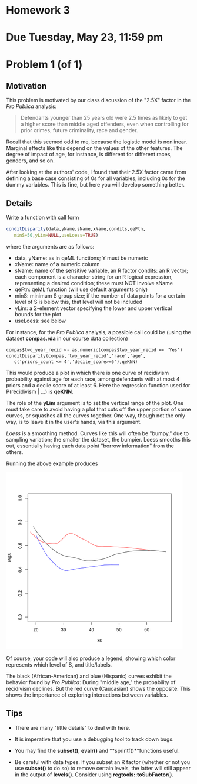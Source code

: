 
# Homework 3

# Due Tuesday, May 23, 11:59 pm

# Problem 1 (of 1)

## Motivation

This problem is motivated by our class discussion of the "2.5X" factor
in the *Pro Publica* analysis:

> Defendants younger than 25 years old were 2.5 times as likely to get a
> higher score than middle aged offenders, even when controlling for prior
> crimes, future criminality, race and gender.

Recall that this seemed odd to me, because the logistic model is
nonlinear.  Marginal effects like this depend on the values of the other
features.  The degree of impact of age, for instance, is different for
different races, genders, and so on.

After looking at the authors' code, I found that their 2.5X factor came
from defining a base case consisting of 0s for all variables, including
0s for the dummy variables.  This is fine, but here you will develop
something better.

## Details

Write a function with call form

``` r
conditDisparity(data,yName,sName,xName,condits,qeFtn,
   minS=50,yLim=NULL,useLoess=TRUE) 
```

where the arguments are as follows:

*   data, yName: as in qeML functions; Y must be numeric
*   xName: name of a numeric column
*   sName: name of the sensitive variable, an R factor
    condits: an R vector; each component is a character string for an R logical     expression, representing a desired condition; these must NOT involve sName
*   qeFtn: qeML function (will use default arguments only)
*   minS: minimum S group size; if the number of data points for a
    certain level of S is below this, that level will not be included
*   yLim: a 2-element vector specifying the lower and upper vertical
    bounds for the plot
*   useLoess: see below

For instance, for the *Pro Publica* analysis, a possible call could be
(using the dataset **compas.rda** in our course data collection)

```,r
compas$two_year_recid <- as.numeric(compas$two_year_recid == 'Yes')
conditDisparity(compas,'two_year_recid','race','age',
   c('priors_count <= 4','decile_score>=6'),qeKNN)
```

This would produce a plot in which there is one curve of recidivism
probability against age for each race, among defendants with at most 4
priors and a decile score of at least 6.  Here the regression function
used for P(recidivism | ...) is **qeKNN**.

The role of the **yLim** argument is to set the vertical range of the
plot.  One must take care to avoid having a plot that cuts off the upper
portion of some curves, or squashes all the curves together.  One way,
though not the only way, is to leave it in the user's hands, via this
argument.

*Loess* is a smoothing method.  Curves like this will often be "bumpy,"
due to sampling variation; the smaller the dataset, the bumpier. Loess
smooths this out, essentially having each data point "borrow
information" from the others.

Running the above example produces

![alt text](Hwk3.png)

Of course, your code will also produce a legend, showing which color
represents which level of S, and title/labels.  

The black (African-American) and blue (Hispanic) curves exhibit the
behavior found by *Pro Publica*:  During "middle age," the probability
of recidivism declines.  But the red curve (Caucasian) shows the
opposite.  This shows the importance of exploring interactions between
variables.

## Tips

* There are many "little details" to deal with here.

* It is imperative that you use a debugging tool to track down bugs.

* You may find the **subset()**, **evalr()** and **sprintf()**functions 
    useful.  

* Be careful with data types.  If you subset an R factor (whether or not you use 
    **subset()** to do so) to remove certain levels, the latter will still 
    appear in the output of **levels()**.  Consider using **regtools::toSubFactor()**.

